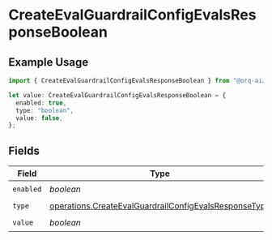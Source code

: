 # CreateEvalGuardrailConfigEvalsResponseBoolean

## Example Usage

```typescript
import { CreateEvalGuardrailConfigEvalsResponseBoolean } from "@orq-ai/node/models/operations";

let value: CreateEvalGuardrailConfigEvalsResponseBoolean = {
  enabled: true,
  type: "boolean",
  value: false,
};
```

## Fields

| Field                                                                                                                          | Type                                                                                                                           | Required                                                                                                                       | Description                                                                                                                    |
| ------------------------------------------------------------------------------------------------------------------------------ | ------------------------------------------------------------------------------------------------------------------------------ | ------------------------------------------------------------------------------------------------------------------------------ | ------------------------------------------------------------------------------------------------------------------------------ |
| `enabled`                                                                                                                      | *boolean*                                                                                                                      | :heavy_check_mark:                                                                                                             | N/A                                                                                                                            |
| `type`                                                                                                                         | [operations.CreateEvalGuardrailConfigEvalsResponseType](../../models/operations/createevalguardrailconfigevalsresponsetype.md) | :heavy_check_mark:                                                                                                             | N/A                                                                                                                            |
| `value`                                                                                                                        | *boolean*                                                                                                                      | :heavy_check_mark:                                                                                                             | N/A                                                                                                                            |